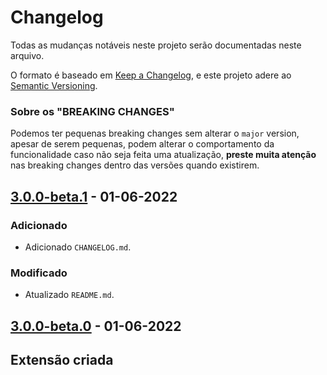 # Changelog
Todas as mudanças notáveis neste projeto serão documentadas neste arquivo.

O formato é baseado em [Keep a Changelog](https://keepachangelog.com/pt-BR/1.0.0/),
e este projeto adere ao [Semantic Versioning](https://semver.org/spec/v2.0.0.html).

### Sobre os "BREAKING CHANGES"
Podemos ter pequenas breaking changes sem alterar o `major` version, apesar de serem pequenas, podem alterar o comportamento da funcionalidade caso não seja feita uma atualização, **preste muita atenção** nas breaking changes dentro das versões quando existirem.

## [3.0.0-beta.1] - 01-06-2022
### Adicionado
- Adicionado `CHANGELOG.md`.

### Modificado
- Atualizado `README.md`.

## [3.0.0-beta.0] - 01-06-2022
## Extensão criada

[3.0.0-beta.1]: https://github.com/bildvitta/analytics/compare/v1.0.0-beta.0...v1.0.0-beta.1?expand=1
[3.0.0-beta.0]: https://github.com/bildvitta/analytics/releases/tag/v1.0.0-beta.0
